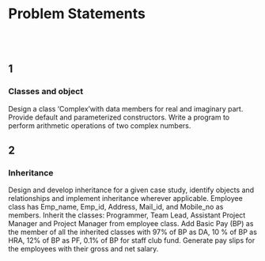 # Problem Statements

<br><br>

## 1

### Classes and object

Design a class ‘Complex’with data members for real and imaginary part.
Provide default and parameterized constructors.
Write a program to perform arithmetic operations of two complex numbers.

## 2

### Inheritance

Design and develop inheritance for a given case study, identify objects and relationships and implement inheritance wherever applicable. 
Employee class has Emp_name, Emp_id, Address, Mail_id, and Mobile_no as members. 
Inherit the classes: Programmer, Team Lead, Assistant Project Manager and Project Manager from employee class. 
Add Basic Pay (BP) as the member of all the inherited classes with 97% of BP as DA, 10 % of BP as HRA, 12% of BP as PF, 0.1% of BP for staff club fund. 
Generate pay slips for the employees with their gross and net salary.